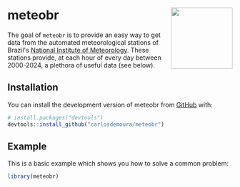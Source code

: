 
# meteobr <a href="https://github.com/carlosdemoura/meteobr"><img src="logo_meteobr/meteobr.png" align="right" height="138" /></a>

<!-- badges: start -->
<!-- badges: end -->

The goal of `meteobr` is to provide an easy way to get data from the automated meteorological stations of Brazil's [National Institute of Meteorology](https://pt.wikipedia.org/wiki/Instituto_Nacional_de_Meteorologia). These stations provide, at each hour of every day between 2000-2024, a plethora of useful data (see below).


## Installation

You can install the development version of meteobr from [GitHub](https://github.com/carlosdemoura/meteobr/) with:

``` r
# install.packages("devtools")
devtools::install_github("carlosdemoura/meteobr")
```

## Example

This is a basic example which shows you how to solve a common problem:

``` r
library(meteobr)



```
